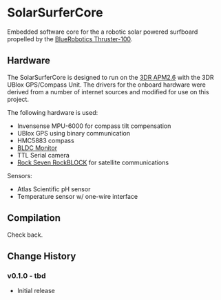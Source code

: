 # SolarSurferCore

Embedded software core for the a robotic solar powered surfboard propelled by the [BlueRobotics Thruster-100](http://www.bluerobotics.com/thruster). 

## Hardware

The SolarSurferCore is designed to run on the [3DR APM2.6](https://store.3drobotics.com/products/apm-2-6-kit-1) with the 3DR UBlox GPS/Compass Unit. The drivers for the onboard hardware were derived from a number of internet sources and modified for use on this project.

The following hardware is used:
* Invensense MPU-6000 for compass tilt compensation
* UBlox GPS using binary communication
* HMC5883 compass
* [BLDC Monitor](https://github.com/rjehangir/bldc_monitor)
* TTL Serial camera
* [Rock Seven RockBLOCK](http://rockblock.rock7mobile.com/) for satellite communications

Sensors:
* Atlas Scientific pH sensor
* Temperature sensor w/ one-wire interface

## Compilation

Check back.

## Change History

### v0.1.0 - tbd

* Initial release



